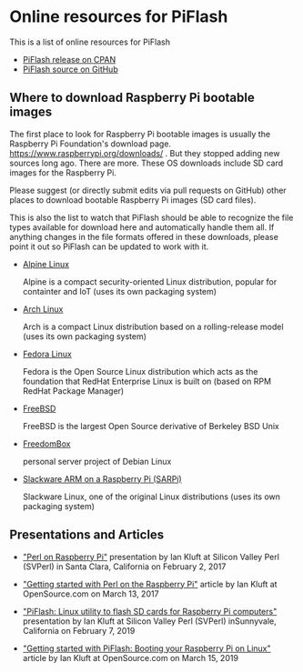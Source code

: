 # Online resources for PiFlash

This is a list of online resources for PiFlash
* [PiFlash release on CPAN](https://metacpan.org/release/PiFlash)
* [PiFlash source on GitHub](https://github.com/ikluft/piflash)

## Where to download Raspberry Pi bootable images

The first place to look for Raspberry Pi bootable images is usually the Raspberry Pi Foundation's download page.
https://www.raspberrypi.org/downloads/ .  But they stopped adding new sources long ago. There are more. These OS downloads include SD card images for the Raspberry Pi.

Please suggest (or directly submit edits via pull requests on GitHub) other places to download bootable Raspberry Pi images (SD card files).

This is also the list to watch that PiFlash should be able to recognize the file types available for download here and automatically handle them all. If anything changes in the file formats offered in these downloads, please point it out so PiFlash can be updated to work with it.

* [Alpine Linux](https://alpinelinux.org/downloads/)

  Alpine is a compact security-oriented Linux distribution, popular for containter and IoT
  (uses its own packaging system)

* [Arch Linux](https://archlinuxarm.org/about/downloads)

  Arch is a compact Linux distribution based on a rolling-release model
  (uses its own packaging system)

* [Fedora Linux](https://arm.fedoraproject.org/)

  Fedora is the Open Source Linux distribution which acts as the foundation that RedHat Enterprise Linux is built on
  (based on RPM RedHat Package Manager)

* [FreeBSD](https://www.freebsd.org/where.html)

  FreeBSD is the largest Open Source derivative of Berkeley BSD Unix

* [FreedomBox](https://freedombox.org/download/stable/)

  personal server project of Debian Linux

* [Slackware ARM on a Raspberry Pi (SARPi)](http://rpi.fatdog.eu/)

  Slackware Linux, one of the original Linux distributions
  (uses its own packaging system)

## Presentations and Articles

* ["Perl on Raspberry Pi"](https://www.slideshare.net/ikluft/perl-on-raspberry-pi-svperl-20170202)
  presentation by Ian Kluft at Silicon Valley Perl (SVPerl) in Santa Clara, California on February 2, 2017

* ["Getting started with Perl on the Raspberry Pi"](https://opensource.com/article/17/3/perl-raspberry-pi)
  article by Ian Kluft at OpenSource.com on March 13, 2017

* ["PiFlash: Linux utility to flash SD cards for Raspberry Pi computers"](https://www.slideshare.net/ikluft/piflash-linux-utility-to-flash-sd-cards-for-raspberry-pi-computers)
  presentation by Ian Kluft at Silicon Valley Perl (SVPerl) inSunnyvale, California on February 7, 2019

* ["Getting started with PiFlash: Booting your Raspberry Pi on Linux"](https://opensource.com/article/19/3/piflash)
  article by Ian Kluft at OpenSource.com on March 15, 2019 
